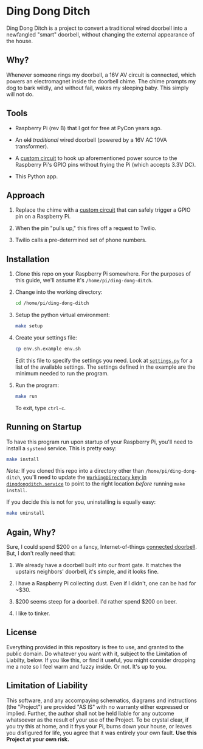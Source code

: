 Ding Dong Ditch
===============

Ding Dong Ditch is a project to convert a traditional wired doorbell into a newfangled
"smart" doorbell, without changing the external appearance of the house.

Why?
----

Whenever someone rings my doorbell, a 16V AV circuit is connected, which powers an
electromagnet inside the doorbell chime. The chime prompts my dog to bark wildly, and
without fail, wakes my sleeping baby. This simply will not do.

Tools
-----

* Raspberry Pi (rev B) that I got for free at PyCon years ago.

* An ~~old~~ *traditional* wired doorbell (powered by a 16V AC 10VA transformer).

* A [custom circuit](schematic) to hook up aforementioned power source to the Raspberry
  Pi's GPIO pins without frying the Pi (which accepts 3.3V DC).

* This Python app.

Approach
--------

1. Replace the chime with a [custom circuit](schematic) that can safely trigger a GPIO 
pin on a Raspberry Pi.

2. When the pin "pulls up," this fires off a request to Twilio.

3. Twilio calls a pre-determined set of phone numbers.


Installation
------------
1. Clone this repo on your Raspberry Pi somewhere. For the purposes of this guide,
   we'll assume it's `/home/pi/ding-dong-ditch`.

2. Change into the working directory:

   ```bash
   cd /home/pi/ding-dong-ditch
   ```

3. Setup the python virtual environment:

   ```bash
   make setup
   ```

4. Create your settings file:

    ```bash
    cp env.sh.example env.sh
    ```

    Edit this file to specify the settings you need. Look at [`settings.py`](https://github.com/heston/ding-dong-ditch/blob/master/dingdongditch/settings.py)
    for a list of the available settings. The settings defined in the example are the
    minimum needed to run the program.

4. Run the program:

   ```bash
   make run
   ```

   To exit, type `ctrl-c`.


Running on Startup
------------------

To have this program run upon startup of your Raspberry Pi, you'll need to install
a `systemd` service. This is pretty easy:

```bash
make install
```

*Note:* If you cloned this repo into a directory other than `/home/pi/ding-dong-ditch`,
you'll need to update the [`WorkingDirectory` key in `dingdongditch.service`](https://github.com/heston/ding-dong-ditch/blob/master/dingdongditch.service#L7)
to point to the right location *before* running `make install`.

If you decide this is not for you, uninstalling is equally easy:

```bash
make uninstall
```

Again, Why?
-----------

Sure, I could spend $200 on a fancy, Internet-of-things
[connected doorbell](https://ring.com/). But, I don't really need that:

1. We already have a doorbell built into our front gate. It matches the upstairs
  neighbors' doorbell, it's simple, and it looks fine.

2. I have a Raspberry Pi collecting dust. Even if I didn't, one can be had for ~$30.

3. $200 seems steep for a doorbell. I'd rather spend $200 on beer.

4. I like to tinker.

License
-------

Everything provided in this repository is free to use, and granted to the public domain.
Do whatever you want with it, subject to the Limitation of Liabilty, below. If you like
this, or find it useful, you might consider dropping me a note so I feel warm and fuzzy
inside. Or not. It's up to you.

Limitation of Liability
-----------------------

This software, and any accompaying schematics, diagrams and instructions (the "Project")
are provided "AS IS" with no warranty either expressed or implied. Further, the author
shall not be held liable for any outcome whatsoever as the result of your use of the
Project. To be crystal clear, if you try this at home, and it frys your Pi, burns down
your house, or leaves you disfigured for life, you agree that it was entirely your own
fault. **Use this Project at your own risk.**
